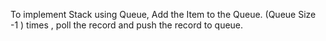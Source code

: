 To implement Stack using Queue,
Add the Item to the Queue. (Queue Size -1 ) times , poll the record and push the record to queue.
​